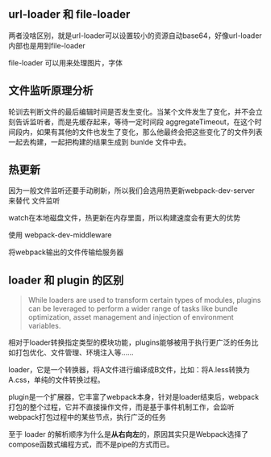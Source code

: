 ## url-loader 和 file-loader

两者没啥区别，就是url-loader可以设置较小的资源自动base64，好像url-loader内部也是用到file-loader

file-loader 可以用来处理图片，字体

## 文件监听原理分析

轮训去判断文件的最后编辑时间是否发生变化。当某个文件发生了变化，并不会立刻告诉监听者，而是先缓存起来，等待一定时间段 aggregateTimeout，在这个时间段内，如果有其他的文件也发生了变化，那么他最终会把这些变化了的文件列表一起去构建，一起把构建的结果生成到 bunlde 文件中去。

## 热更新

因为一般文件监听还要手动刷新，所以我们会选用热更新webpack-dev-server 来替代 文件监听

watch在本地磁盘文件，热更新在内存里面，所以构建速度会有更大的优势

使用 webpack-dev-middleware

将webpack输出的文件传输给服务器




## loader 和 plugin 的区别

> While loaders are used to transform certain types of modules, plugins can be leveraged to perform a wider range of tasks like bundle optimization, asset management and injection of environment variables.

相对于loader转换指定类型的模块功能，plugins能够被用于执行更广泛的任务比如打包优化、文件管理、环境注入等……

loader，它是一个转换器，将A文件进行编译成B文件，比如：将A.less转换为A.css，单纯的文件转换过程。

plugin是一个扩展器，它丰富了webpack本身，针对是loader结束后，webpack打包的整个过程，它并不直接操作文件，而是基于事件机制工作，会监听webpack打包过程中的某些节点，执行广泛的任务

至于 loader 的解析顺序为什么是**从右向左**的，原因其实只是Webpack选择了compose函数式编程方式，而不是pipe的方式而已。